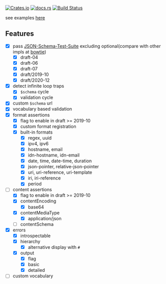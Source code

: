 [![Crates.io](https://img.shields.io/crates/v/boon.svg)](https://crates.io/crates/boon)
[![docs.rs](https://docs.rs/boon/badge.svg)](https://docs.rs/boon/)
[![Build Status](https://github.com/santhosh-tekuri/boon/actions/workflows/rust.yml/badge.svg?branch=main)](https://github.com/santhosh-tekuri/boon/actions/workflows/rust.yml)

see examples [here](https://github.com/santhosh-tekuri/boon/blob/main/tests/examples.rs)

## Features

- [x] pass [JSON-Schema-Test-Suite](https://github.com/json-schema-org/JSON-Schema-Test-Suite) excluding optional(compare with other impls at [bowtie](https://bowtie-json-schema.github.io/bowtie/#))
  - [x] draft-04
  - [x] draft-06
  - [x] draft-07
  - [x] draft/2019-10 
  - [x] draft/2020-12
- [x] detect infinite loop traps
  - [x] `$schema` cycle
  - [x] validation cycle
- [x] custom `$schema` url
- [x] vocabulary based validation
- [x] format assertions
  - [x] flag to enable in draft >= 2019-10
  - [x] custom format registration
  - [x] built-in formats
    - [x] regex, uuid
    - [x] ipv4, ipv6
    - [x] hostname, email
    - [x] idn-hostname, idn-email
    - [x] date, time, date-time, duration
    - [x] json-pointer, relative-json-pointer
    - [x] uri, uri-reference, uri-template
    - [x] iri, iri-reference
    - [x] period
- [ ] content assertions
  - [x] flag to enable in draft >= 2019-10
  - [x] contentEncoding
    - [x] base64
  - [x] contentMediaType
    - [x] application/json
  - [ ] contentSchema
- [x] errors
  - [x] introspectable
  - [x] hierarchy
    - [x] alternative display with `#`
  - [x] output
    - [x] flag
    - [x] basic
    - [x] detailed
- [ ] custom vocabulary

